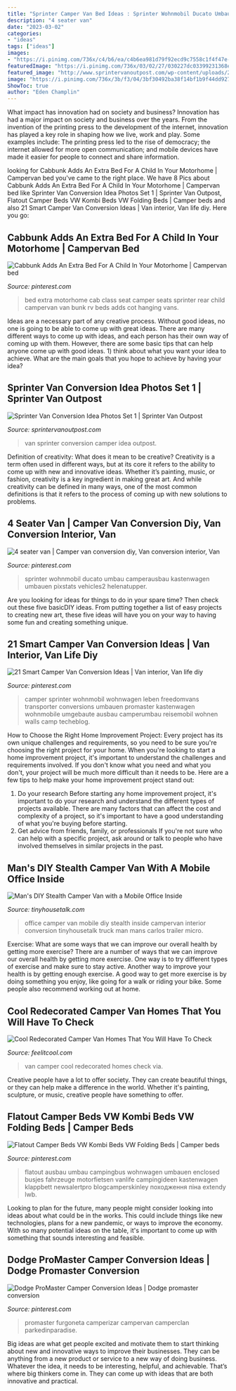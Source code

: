 ```yaml
---
title: "Sprinter Camper Van Bed Ideas : Sprinter Wohnmobil Ducato Umbau Camperausbau Kastenwagen Umbauen Pixstats Vehicles2 Helenatupper"
description: "4 seater van"
date: "2023-03-02"
categories:
- "ideas"
tags: ["ideas"]
images:
- "https://i.pinimg.com/736x/c4/b6/ea/c4b6ea981d79f92ecd9c7558c1f4f47e--renault-master-extra-bed.jpg"
featuredImage: "https://i.pinimg.com/736x/03/02/27/030227dc03399231368e5480e71b7a63.jpg"
featured_image: "http://www.sprintervanoutpost.com/wp-content/uploads/2017/11/Sprinter-van-camper-van-conversion-ideas-set1-4-e1510954126818.jpg"
image: "https://i.pinimg.com/736x/3b/f3/04/3bf30492ba38f14bf1b9f44dd927756d.jpg"
ShowToc: true
author: "Eden Champlin"
---
```



What impact has innovation had on society and business?
Innovation has had a major impact on society and business over the years. From the invention of the printing press to the development of the internet, innovation has played a key role in shaping how we live, work and play. Some examples include: The printing press led to the rise of democracy; the internet allowed for more open communication; and mobile devices have made it easier for people to connect and share information.

	

		
looking for Cabbunk Adds An Extra Bed For A Child In Your Motorhome | Campervan bed you've came to the right place. We have 8 Pics about Cabbunk Adds An Extra Bed For A Child In Your Motorhome | Campervan bed like Sprinter Van Conversion Idea Photos Set 1 | Sprinter Van Outpost, Flatout Camper Beds VW Kombi Beds VW Folding Beds | Camper beds and also 21 Smart Camper Van Conversion Ideas | Van interior, Van life diy. Here you go:
		
    
## Cabbunk Adds An Extra Bed For A Child In Your Motorhome | Campervan Bed

<img loading=lazy src="https://i.pinimg.com/736x/c4/b6/ea/c4b6ea981d79f92ecd9c7558c1f4f47e--renault-master-extra-bed.jpg" onerror="this.onerror=null;this.src='https://tse3.mm.bing.net/th?id=OIP.k6I4vibdGVwBH_e92dB9iAHaDZ&amp;pid=15.1';" alt="Cabbunk Adds An Extra Bed For A Child In Your Motorhome | Campervan bed">

_Source: pinterest.com_

>bed extra motorhome cab class seat camper seats sprinter rear child campervan van bunk rv beds adds cot hanging vans. 

	

Ideas are a necessary part of any creative process. Without good ideas, no one is going to be able to come up with great ideas. There are many different ways to come up with ideas, and each person has their own way of coming up with them. However, there are some basic tips that can help anyone come up with good ideas. 1) think about what you want your idea to achieve. What are the main goals that you hope to achieve by having your idea?

    
## Sprinter Van Conversion Idea Photos Set 1 | Sprinter Van Outpost

<img loading=lazy src="http://www.sprintervanoutpost.com/wp-content/uploads/2017/11/Sprinter-van-camper-van-conversion-ideas-set1-4-e1510954126818.jpg" onerror="this.onerror=null;this.src='https://tse3.mm.bing.net/th?id=OIP.b7GBAr3l1xVzVTxPk6FGaQHaJ4&amp;pid=15.1';" alt="Sprinter Van Conversion Idea Photos Set 1 | Sprinter Van Outpost">

_Source: sprintervanoutpost.com_

>van sprinter conversion camper idea outpost. 

	

Definition of creativity: What does it mean to be creative?
Creativity is a term often used in different ways, but at its core it refers to the ability to come up with new and innovative ideas. Whether it’s painting, music, or fashion, creativity is a key ingredient in making great art. And while creativity can be defined in many ways, one of the most common definitions is that it refers to the process of coming up with new solutions to problems.

    
## 4 Seater Van | Camper Van Conversion Diy, Van Conversion Interior, Van

<img loading=lazy src="https://i.pinimg.com/736x/5a/b2/87/5ab287e6a661a4118f19f6065b287831.jpg" onerror="this.onerror=null;this.src='https://tse1.mm.bing.net/th?id=OIP.NU-AaTyKXdDKzEq5uPHJbgHaLH&amp;pid=15.1';" alt="4 seater van | Camper van conversion diy, Van conversion interior, Van">

_Source: pinterest.com_

>sprinter wohnmobil ducato umbau camperausbau kastenwagen umbauen pixstats vehicles2 helenatupper. 

	

Are you looking for ideas for things to do in your spare time? Then check out these five basicDIY ideas. From putting together a list of easy projects to creating new art, these five ideas will have you on your way to having some fun and creating something unique.

    
## 21 Smart Camper Van Conversion Ideas | Van Interior, Van Life Diy

<img loading=lazy src="https://i.pinimg.com/736x/03/02/27/030227dc03399231368e5480e71b7a63.jpg" onerror="this.onerror=null;this.src='https://tse2.mm.bing.net/th?id=OIP.pnvtmXTVzkd-8SdvdjROxQHaLH&amp;pid=15.1';" alt="21 Smart Camper Van Conversion Ideas | Van interior, Van life diy">

_Source: pinterest.com_

>camper sprinter wohnmobil wohnwagen leben freedomvans transporter conversions umbauen promaster kastenwagen wohnmobile umgebaute ausbau camperumbau reisemobil wohnen walls camp techeblog. 

	

How to Choose the Right Home Improvement Project: Every project has its own unique challenges and requirements, so you need to be sure you're choosing the right project for your home.
When you're looking to start a home improvement project, it's important to understand the challenges and requirements involved. If you don't know what you need and what you don't, your project will be much more difficult than it needs to be. Here are a few tips to help make your home improvement project stand out:
1. Do your research
Before starting any home improvement project, it's important to do your research and understand the different types of projects available. There are many factors that can affect the cost and complexity of a project, so it's important to have a good understanding of what you're buying before starting.
2. Get advice from friends, family, or professionals
If you're not sure who can help with a specific project, ask around or talk to people who have involved themselves in similar projects in the past.

    
## Man&#039;s DIY Stealth Camper Van With A Mobile Office Inside

<img loading=lazy src="http://tinyhousetalk.com/wp-content/uploads/Mans-DIY-Micro-Office-and-Camper-Van-0017-600x448.jpg" onerror="this.onerror=null;this.src='https://tse4.mm.bing.net/th?id=OIP.u-ih0W15vN3WhBRimOgYcwHaFh&amp;pid=15.1';" alt="Man&#039;s DIY Stealth Camper Van with a Mobile Office Inside">

_Source: tinyhousetalk.com_

>office camper van mobile diy stealth inside campervan interior conversion tinyhousetalk truck man mans carlos trailer micro. 

	

Exercise: What are some ways that we can improve our overall health by getting more exercise?
There are a number of ways that we can improve our overall health by getting more exercise. One way is to try different types of exercise and make sure to stay active. Another way to improve your health is by getting enough exercise. A good way to get more exercise is by doing something you enjoy, like going for a walk or riding your bike. Some people also recommend working out at home.

    
## Cool Redecorated Camper Van Homes That You Will Have To Check

<img loading=lazy src="http://feelitcool.com/wp-content/uploads/2016/12/cool-camper-van-homes4.jpg" onerror="this.onerror=null;this.src='https://tse3.mm.bing.net/th?id=OIP.hGquCPyTPDylr4bzmJ_JFwHaLH&amp;pid=15.1';" alt="Cool Redecorated Camper Van Homes That You Will Have To Check">

_Source: feelitcool.com_

>van camper cool redecorated homes check via. 

	

Creative people have a lot to offer society. They can create beautiful things, or they can help make a difference in the world. Whether it's painting, sculpture, or music, creative people have something to offer.

    
## Flatout Camper Beds VW Kombi Beds VW Folding Beds | Camper Beds

<img loading=lazy src="https://i.pinimg.com/736x/3b/f3/04/3bf30492ba38f14bf1b9f44dd927756d.jpg" onerror="this.onerror=null;this.src='https://tse3.mm.bing.net/th?id=OIP.L53zYccL8vMx4bpPs7laygHaJ3&amp;pid=15.1';" alt="Flatout Camper Beds VW Kombi Beds VW Folding Beds | Camper beds">

_Source: pinterest.com_

>flatout ausbau umbau campingbus wohnwagen umbauen enclosed busjes fahrzeuge motorfietsen vanlife campingideen kastenwagen klappbett newsalertpro blogcamperskinley походження піна extendy lwb. 

	

Looking to plan for the future, many people might consider looking into ideas about what could be in the works. This could include things like new technologies, plans for a new pandemic, or ways to improve the economy. With so many potential ideas on the table, it's important to come up with something that sounds interesting and feasible.

    
## Dodge ProMaster Camper Conversion Ideas | Dodge Promaster Conversion

<img loading=lazy src="https://i.pinimg.com/736x/20/e7/bf/20e7bf264e1d9d657e8178448753a9b5.jpg" onerror="this.onerror=null;this.src='https://tse1.mm.bing.net/th?id=OIP.hyuGaVQWU9scIzVxW8ClPQHaJJ&amp;pid=15.1';" alt="Dodge ProMaster Camper Conversion Ideas | Dodge promaster conversion">

_Source: pinterest.com_

>promaster furgoneta camperizar campervan camperclan parkedinparadise. 

	

Big ideas are what get people excited and motivate them to start thinking about new and innovative ways to improve their businesses. They can be anything from a new product or service to a new way of doing business. Whatever the idea, it needs to be interesting, helpful, and achievable. That’s where big thinkers come in. They can come up with ideas that are both innovative and practical.

